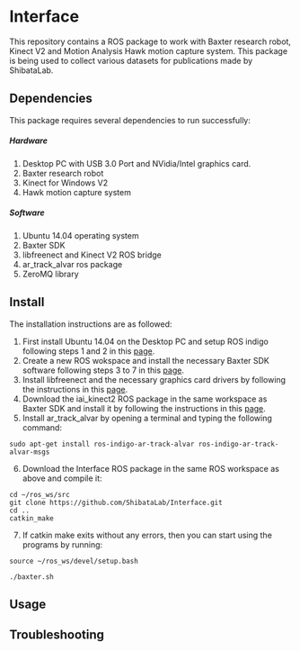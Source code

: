 # Interface

This repository contains a ROS package to work with Baxter research robot, Kinect V2 and Motion Analysis Hawk motion capture system. This package is being used to collect various datasets for publications made by ShibataLab.

## Dependencies
This package requires several dependencies to run successfully:

##### Hardware
1. Desktop PC with USB 3.0 Port and NVidia/Intel graphics card.
2. Baxter research robot
3. Kinect for Windows V2
4. Hawk motion capture system

##### Software
1. Ubuntu 14.04 operating system
2. Baxter SDK
3. libfreenect and Kinect V2 ROS bridge
4. ar_track_alvar ros package
5. ZeroMQ library

## Install
The installation instructions are as followed:

1. First install Ubuntu 14.04 on the Desktop PC and setup ROS indigo following steps 1 and 2 in this [page](http://sdk.rethinkrobotics.com/wiki/Workstation_Setup).
2. Create a new ROS wokspace and install the necessary Baxter SDK software following steps 3 to 7 in this [page](http://sdk.rethinkrobotics.com/wiki/Workstation_Setup).
3. Install libfreenect and the necessary graphics card drivers by following the instructions in this [page](https://github.com/code-iai/iai_kinect2).
4. Download the iai_kinect2 ROS package in the same workspace as Baxter SDK and install it by following the instructions in this [page](https://github.com/code-iai/iai_kinect2).
5. Install ar_track_alvar by opening a terminal and typing the following command:
  ```
  sudo apt-get install ros-indigo-ar-track-alvar ros-indigo-ar-track-alvar-msgs
  ```
6. Download the Interface ROS package in the same ROS workspace as above and compile it:
  ```
  cd ~/ros_ws/src
  git clone https://github.com/ShibataLab/Interface.git
  cd ..
  catkin_make
  ```
7. If catkin make exits without any errors, then you can start using the programs by running:
  ```
  source ~/ros_ws/devel/setup.bash
  ```
  ```
  ./baxter.sh
  ```

## Usage


## Troubleshooting
